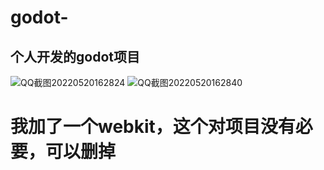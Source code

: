 # godot-
## 个人开发的godot项目
![QQ截图20220520162824](https://user-images.githubusercontent.com/95969192/169487569-e4419205-8178-4f0c-928e-b9563addf41e.png)
![QQ截图20220520162840](https://user-images.githubusercontent.com/95969192/169487578-5bb4f54b-8094-461c-a06f-5e1c91d066bd.png)
# 我加了一个webkit，这个对项目没有必要，可以删掉
